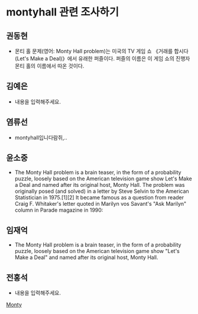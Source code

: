 # montyhall 관련 조사하기

## 권동현
- 몬티 홀 문제(영어: Monty Hall problem)는 미국의 TV 게임 쇼 《거래를 합시다(Let's Make a Deal)》에서 유래한 퍼즐이다. 퍼즐의 이름은 이 게임 쇼의 진행자 몬티 홀의 이름에서 따온 것이다.

## 김예은
- 내용을 입력해주세요.

## 염류선
- montyhall입니다람쥐,..

## 윤소중
- The Monty Hall problem is a brain teaser, in the form of a probability puzzle, loosely based on the American television game show Let's Make a Deal and named after its original host, Monty Hall. The problem was originally posed (and solved) in a letter by Steve Selvin to the American Statistician in 1975.[1][2] It became famous as a question from reader Craig F. Whitaker's letter quoted in Marilyn vos Savant's "Ask Marilyn" column in Parade magazine in 1990:

## 임재억
- The Monty Hall problem is a brain teaser, in the form of a probability puzzle, loosely based on the American television game show "Let's Make a Deal" and named after its original host, Monty Hall.

## 전홍석
- 내용을 입력해주세요.

[Monty](https://www.youtube.com/watch?v=AXB6r-hjsig)
